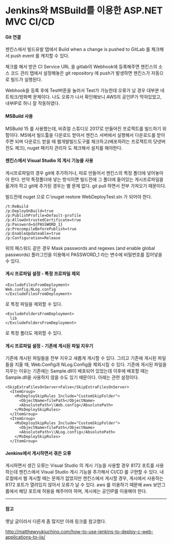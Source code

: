 # Jenkins와 MSBuild를 이용한 ASP.NET MVC CI/CD

#### Git 연결

젠킨스에서 빌드유발 탭에서 Build when a change is pushed to GitLab 를 체크해서
push event 를 캐치할 수 있다.

체크를 해서 받은 CI Service URL 을 gitlab의 Webhook에 등록해주면 젠킨스의 소스 코드 관리 탭에서 설정해놓은 git repository 에 push가 발생하면 젠킨스가 자동으로 빌드가 실행된다.

Webhook을 등록 후에 Test버튼을 눌러서 Test가 가능한데 오류가 날 경우 대부분 네트워크/방화벽 문제이다. 나도 오류가 나서 확인해보니 AWS의 공인IP가 막혀있었고, 내부IP로 하니 잘 작동하였다.

#### MSBuild 사용

MSBuild 15 를 사용했는데, 비쥬얼 스튜디오 2017로 만들어진 프로젝트를 빌드하기 위함이다. MS에서 빌드툴을 다운로드 받아서 젠킨스 서버에서 실행해서 다운로드를 받아주면 되며 다운로드 받을 때 웹개발빌드도구를 체크하고(배포하려는 프로젝트의 닷넷버전도 체크), nuget 패키지 관리자 도 체크해서 설치를 해야한다.

#### 젠킨스에서 Visual Studio 의 게시 기능을 사용

게시프로파일의 경우 git에 추가하거나, 따로 만들어서 젠킨스의 특정 폴더에 넣어놓아야 한다.
만약 특정폴더에 넣는 방식이면 빌드전에 그 폴더에 들어있는 게시프로파일을 옮겨야 하고 git에 추가된 경우는 별 문제 없다.
git pull 하면서 전부 가져오기 때문이다.

빌드전에 nuget 으로 C:\nuget restore WebDeployTest.sln 가 되어야 한다.

```
/t:ReBuild
/p:DeployOnBuild=true
/p:PublishProfile=Default-profile
/p:AllowUntrustedCertificate=true
/p:Password=${PASSWORD_1}
/p:PrecompileBeforePublish=true
/p:EnableUpdateable=true 
/p:Configuration=Release
```

위의 패스워드 같은 경우
Mask passwords and regexes (and enable global passwords)
플러그인을 이용해서 PASSWORD_1 라는 변수에 비밀번호를 집어넣을 수 있다.

#### 게시 프로파일 설정 - 특정 프로파일 제외

```
<ExcludeFilesFromDeployment>
Web.config;NLog.config
</ExcludeFilesFromDeployment>
```

로 특정 파일을 제외할 수 있다.

```
<ExcludeFoldersFromDeployment>
  lib
</ExcludeFoldersFromDeployment>
```

로 특정 폴더도 제외할 수 있다.

#### 게시 프로파일 설정 - 기존에 게시된 파일 지우기

기존에 게시된 파일들을 전부 지우고 새롭게 게시할 수 있다. 그리고 기존에 게시된 파일들을 지울 때, Web.Config과 NLog.Config을 제외시킬 수 있다.
기존에 게시된 파일을 지우는 이유는 기존에는 Sample.dll이 배포되어 있었는데 이후에 배포할 때는 Sample.dll을 사용하지 않을 수도 있기 때문이다. 아래는 관련 설정이다.

```
<SkipExtraFilesOnServer>False</SkipExtraFilesOnServer>
  <ItemGroup>
    <MsDeploySkipRules Include="CustomSkipFolder">
      <ObjectName>filePath</ObjectName>
      <AbsolutePath>\\Web.config</AbsolutePath>
    </MsDeploySkipRules>
  </ItemGroup>
  <ItemGroup>
    <MsDeploySkipRules Include="CustomSkipFolder">
      <ObjectName>filePath</ObjectName>
      <AbsolutePath>\\NLog.config</AbsolutePath>
    </MsDeploySkipRules>
  </ItemGroup>
```

#### Jenkins에서 게시하면서 겪은 오류

게시하면서 생긴 오류는 Visual Studio 의 게시 기능을 사용할 경우 8172 포트를 사용하는데
젠킨스에서 Visual Studio 게시 기능을 추가해서 CI/CD 를 구현할 수 있다.
내 로컬에서 웹 게시할 때는 문제가 없었지만 젠킨스에서 게시할 경우, 게시에서 사용하는 8172 포트가 열려있지 않아서 오류가 날 수 있다.
aws 를 이용하기 때문에 aws 보안그룹에서 해당 포트에 허용을 해주어야 하며, 게시에는 공인IP를 이용해야 한다.

---
#### 참고
옛날 글이라서 다른게 좀 많지만 아래 링크를 참고했다.

http://matthewyukiuchino.com/how-to-use-jenkins-to-deploy-c-web-applications-to-iis/
